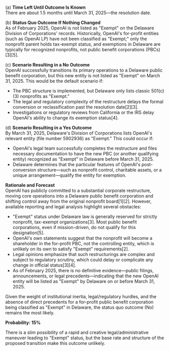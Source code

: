 (a) **Time Left Until Outcome Is Known**  
There are about 1.5 months until March 31, 2025—the resolution date.

(b) **Status Quo Outcome If Nothing Changed**  
As of February 2025, OpenAI is not listed as "Exempt" on the Delaware Division of Corporations' records. Historically, OpenAI's for-profit entities (such as OpenAI LP) have not been classified as "Exempt;" only the nonprofit parent holds tax-exempt status, and exemptions in Delaware are typically for recognized nonprofits, not public benefit corporations (PBCs)[3][5].

(c) **Scenario Resulting in a No Outcome**  
OpenAI successfully transitions its primary operations to a Delaware public benefit corporation, but this new entity is not listed as "Exempt" on March 31, 2025. This would be the default scenario if:

- The PBC structure is implemented, but Delaware only lists classic 501(c)(3) nonprofits as "Exempt."
- The legal and regulatory complexity of the restructure delays the formal conversion or reclassification past the resolution date[2][3].
- Investigations or regulatory reviews from California or the IRS delay OpenAI's ability to change its exemption status[4].

(d) **Scenario Resulting in a Yes Outcome**  
By March 31, 2025, Delaware's Division of Corporations lists OpenAI's relevant entity (file number 5902936) as "Exempt." This could occur if:

- OpenAI's legal team successfully completes the restructure and files necessary documentation to have the new PBC (or another qualifying entity) recognized as "Exempt" in Delaware before March 31, 2025.
- Delaware determines that the particular features of OpenAI's post-conversion structure—such as nonprofit control, charitable assets, or a unique arrangement—qualify the entity for exemption.

**Rationale and Forecast**  
OpenAI has publicly committed to a substantial corporate restructure, moving core operations into a Delaware public benefit corporation and shifting control away from the original nonprofit board[1][2]. However, available reporting and legal analysis highlight several obstacles:

- "Exempt" status under Delaware law is generally reserved for strictly nonprofit, tax-exempt organizations[3]. Most public benefit corporations, even if mission-driven, do not qualify for this designation[5].
- OpenAI's own statements suggest that the nonprofit will become a shareholder in the for-profit PBC, not the controlling entity, which is unlikely on its own to satisfy "Exempt" requirements[2].
- Legal opinions emphasize that such restructurings are complex and subject to regulatory scrutiny, which could delay or complicate any change in official status[3][4].
- As of February 2025, there is no definitive evidence—public filings, announcements, or legal precedents—indicating that the new OpenAI entity will be listed as "Exempt" by Delaware on or before March 31, 2025.

Given the weight of institutional inertia, legal/regulatory hurdles, and the absence of direct precedents for a for-profit public benefit corporation being classified as "Exempt" in Delaware, the status quo outcome (No) remains the most likely.

**Probability: 15%**

There is a slim possibility of a rapid and creative legal/administrative maneuver leading to "Exempt" status, but the base rate and structure of the proposed transition make this outcome unlikely.